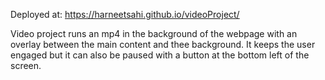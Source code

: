 Deployed at: https://harneetsahi.github.io/videoProject/

Video project runs an mp4 in the background of the webpage with an overlay between the main content and thee background.
It keeps the user engaged but it can also be paused with a button at the bottom left of the screen.
